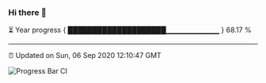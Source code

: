 ### Hi there 👋

⏳ Year progress { ████████████████████▁▁▁▁▁▁▁▁▁▁ } 68.17 %

---

⏰ Updated on Sun, 06 Sep 2020 12:10:47 GMT

![Progress Bar CI](https://github.com/liununu/liununu/workflows/Progress%20Bar%20CI/badge.svg)
